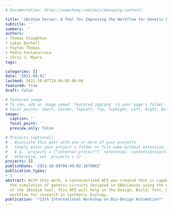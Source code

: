 ```yaml
---
# Documentation: https://wowchemy.com/docs/managing-content/

title: 'iBioSim Server: A Tool for Improving the Workflow for Genetic Design and Modeling'
subtitle: ''
summary: ''
authors:
- Thomas Stoughton
- Lukas Bücherl
- Payton Thomas
- Pedro Fontanarrosa
- Chris J. Myers
tags:

categories: []
date: '2021-09-01'
lastmod: 2021-10-07T18:49:05-06:00
featured: true
draft: false

# Featured image
# To use, add an image named `featured.jpg/png` to your page's folder.
# Focal points: Smart, Center, TopLeft, Top, TopRight, Left, Right, BottomLeft, Bottom, BottomRight.
image:
  caption: ''
  focal_point: ''
  preview_only: false

# Projects (optional).
#   Associate this post with one or more of your projects.
#   Simply enter your project's folder or file name without extension.
#   E.g. `projects = ["internal-project"]` references `content/project/deep-learning/index.md`.
#   Otherwise, set `projects = []`.
projects: []
publishDate: '2021-10-08T00:49:02.387886Z'
publication_types:
- 1
abstract: With this work, a containerized API was created that is capable of automating
  the simulation of genetic circuits designed in SBOLCanvas using the working parts
  of the iBioSim tool. This API will help in the Design, Build, Test, Learn (DBTL)
  workflow for research in synthetic biology.
publication: '*13th International Workshop on Bio-Design Automation*'
---
```

